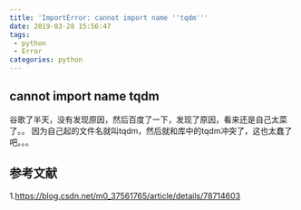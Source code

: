 ```yaml
---
title: 'ImportError: cannot import name ''tqdm'''
date: 2019-03-28 15:56:47
tags:
 - python
 - Error
categories: python
---
```


## cannot import name tqdm
谷歌了半天，没有发现原因，然后百度了一下，发现了原因，看来还是自己太菜了。。
因为自己起的文件名就叫tqdm，然后就和库中的tqdm冲突了，这也太蠢了吧。。。

## 参考文献
1.https://blog.csdn.net/m0_37561765/article/details/78714603
